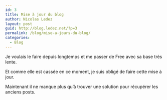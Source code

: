 ```yaml
---
id: 3
title: Mise à jour du blog
author: Nicolas Ledez
layout: post
guid: http://blog.ledez.net/?p=3
permalink: /blog/mise-a-jours-du-blog/
categories:
  - Blog
---
```

Je voulais le faire depuis longtemps et me passer de Free avec sa base très lente.

Et comme elle est cassée en ce moment, je suis obligé de faire cette mise à jour.

Maintenant il ne manque plus qu’à trouver une solution pour récupérer les anciens posts.